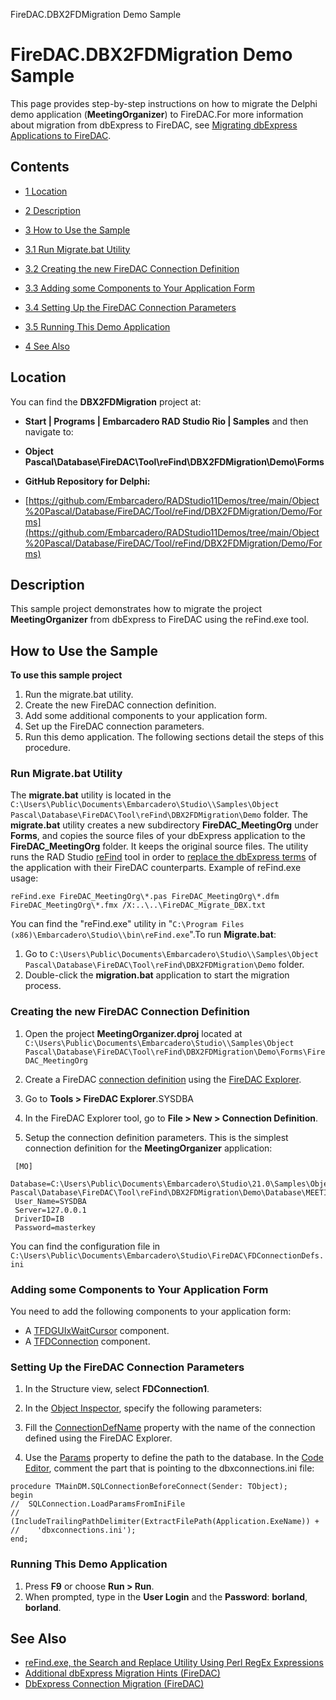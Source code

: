 FireDAC.DBX2FDMigration Demo Sample[]()
# FireDAC.DBX2FDMigration Demo Sample 


This page provides step-by-step instructions on how to migrate the Delphi demo application (**MeetingOrganizer**) to FireDAC.For more information about migration from dbExpress to FireDAC, see [Migrating dbExpress Applications to FireDAC](http://docwiki.embarcadero.com/RADStudio/en/Migrating_dbExpress_Applications_to_FireDAC).

## Contents



* [1 Location](#Location)
* [2 Description](#Description)
* [3 How to Use the Sample](#How_to_Use_the_Sample)

* [3.1 Run Migrate.bat Utility](#Run_Migrate.bat_Utility)
* [3.2 Creating the new FireDAC Connection Definition](#Creating_the_new_FireDAC_Connection_Definition)
* [3.3 Adding some Components to Your Application Form](#Adding_some_Components_to_Your_Application_Form)
* [3.4 Setting Up the FireDAC Connection Parameters](#Setting_Up_the_FireDAC_Connection_Parameters)
* [3.5 Running This Demo Application](#Running_This_Demo_Application)

* [4 See Also](#See_Also)


## Location 

You can find the **DBX2FDMigration** project at:
* **Start | Programs | Embarcadero RAD Studio Rio | Samples** and then navigate to:

* **Object Pascal\Database\FireDAC\Tool\reFind\DBX2FDMigration\Demo\Forms**

* **GitHub Repository for Delphi:**

* [https://github.com/Embarcadero/RADStudio11Demos/tree/main/Object%20Pascal/Database/FireDAC/Tool/reFind/DBX2FDMigration/Demo/Forms](https://github.com/Embarcadero/RADStudio11Demos/tree/main/Object%20Pascal/Database/FireDAC/Tool/reFind/DBX2FDMigration/Demo/Forms)

## Description 

This sample project demonstrates how to migrate the project **MeetingOrganizer** from dbExpress to FireDAC using the reFind.exe tool.
## How to Use the Sample 

**To use this sample project**
1.  Run the migrate.bat utility.
2.  Create the new FireDAC connection definition.
3.  Add some additional components to your application form.
4.  Set up the FireDAC connection parameters.
5.  Run this demo application.
The following sections detail the steps of this procedure. 
### Run Migrate.bat Utility 

The **migrate.bat** utility is located in the `C:\Users\Public\Documents\Embarcadero\Studio\\Samples\Object Pascal\Database\FireDAC\Tool\reFind\DBX2FDMigration\Demo` folder. The **migrate.bat** utility creates a new subdirectory **FireDAC_MeetingOrg** under **Forms**, and copies the source files of your dbExpress application to the **FireDAC_MeetingOrg** folder. It keeps the original source files.
The utility runs the RAD Studio [reFind](http://docwiki.embarcadero.com/RADStudio/en/reFind.exe,_the_Search_and_Replace_Utility_Using_Perl_RegEx_Expressions) tool in order to [replace the dbExpress terms](http://docwiki.embarcadero.com/RADStudio/en/dbExpress_Name_Counterparts_(FireDAC)) of the application with their FireDAC counterparts.
Example of reFind.exe usage:

```
reFind.exe FireDAC_MeetingOrg\*.pas FireDAC_MeetingOrg\*.dfm FireDAC_MeetingOrg\*.fmx /X:..\..\FireDAC_Migrate_DBX.txt

```

You can find the "reFind.exe" utility in "`C:\Program Files (x86)\Embarcadero\Studio\\bin\reFind.exe`".To run **Migrate.bat**: 

1.  Go to `C:\Users\Public\Documents\Embarcadero\Studio\\Samples\Object Pascal\Database\FireDAC\Tool\reFind\DBX2FDMigration\Demo` folder.
2.  Double-click the **migration.bat** application to start the migration process.

### Creating the new FireDAC Connection Definition 


1.  Open the project **MeetingOrganizer.dproj** located at `C:\Users\Public\Documents\Embarcadero\Studio\\Samples\Object Pascal\Database\FireDAC\Tool\reFind\DBX2FDMigration\Demo\Forms\FireDAC_MeetingOrg`
2.  Create a FireDAC [connection definition](http://docwiki.embarcadero.com/RADStudio/en/Defining_Connection_(FireDAC)) using the [FireDAC Explorer](http://docwiki.embarcadero.com/RADStudio/en/FDExplorer).

1.  Go to **Tools > FireDAC Explorer**.SYSDBA
2.  In the FireDAC Explorer tool, go to **File > New > Connection Definition**.
3.  Setup the connection definition parameters.
This is the simplest connection definition for the **MeetingOrganizer** application: 
```
 [MO]
 Database=C:\Users\Public\Documents\Embarcadero\Studio\21.0\Samples\Object Pascal\Database\FireDAC\Tool\reFind\DBX2FDMigration\Demo\Database\MEETINGORGANIZER.GDB
 User_Name=SYSDBA
 Server=127.0.0.1
 DriverID=IB
 Password=masterkey

```


You can find the configuration file in `C:\Users\Public\Documents\Embarcadero\Studio\FireDAC\FDConnectionDefs.ini`
### Adding some Components to Your Application Form 

You need to add the following components to your application form: 
*  A [TFDGUIxWaitCursor](http://docwiki.embarcadero.com/Libraries/en/FireDAC.Comp.UI.TFDGUIxWaitCursor) component.
*  A [TFDConnection](http://docwiki.embarcadero.com/Libraries/en/FireDAC.Comp.Client.TFDConnection) component.

### Setting Up the FireDAC Connection Parameters 


1.  In the Structure view, select **FDConnection1**.
2.  In the [Object Inspector](http://docwiki.embarcadero.com/RADStudio/en/Object_Inspector), specify the following parameters:

1.  Fill the [ConnectionDefName](http://docwiki.embarcadero.com/Libraries/en/FireDAC.Comp.Client.TFDConnection.ConnectionDefName) property with the name of the connection defined using the FireDAC Explorer.
2.  Use the [Params](http://docwiki.embarcadero.com/Libraries/en/FireDAC.Comp.Client.TFDCustomConnection.Params) property to define the path to the database.
In the [Code Editor](http://docwiki.embarcadero.com/RADStudio/en/Code_Editor), comment the part that is pointing to the dbxconnections.ini file:
```
procedure TMainDM.SQLConnectionBeforeConnect(Sender: TObject);
begin
//  SQLConnection.LoadParamsFromIniFile
//    (IncludeTrailingPathDelimiter(ExtractFilePath(Application.ExeName)) +
//    'dbxconnections.ini');
end;

```



### Running This Demo Application 


1.  Press **F9** or choose **Run > Run**.
2.  When prompted, type in the **User Login** and the **Password**: **borland**, **borland**.

## See Also 


* [reFind.exe, the Search and Replace Utility Using Perl RegEx Expressions](http://docwiki.embarcadero.com/RADStudio/en/reFind.exe,_the_Search_and_Replace_Utility_Using_Perl_RegEx_Expressions)
* [Additional dbExpress Migration Hints (FireDAC)](http://docwiki.embarcadero.com/RADStudio/en/Additional_dbExpress_Migration_Hints_(FireDAC))
* [DbExpress Connection Migration (FireDAC)](http://docwiki.embarcadero.com/RADStudio/en/DbExpress_Connection_Migration_(FireDAC))






